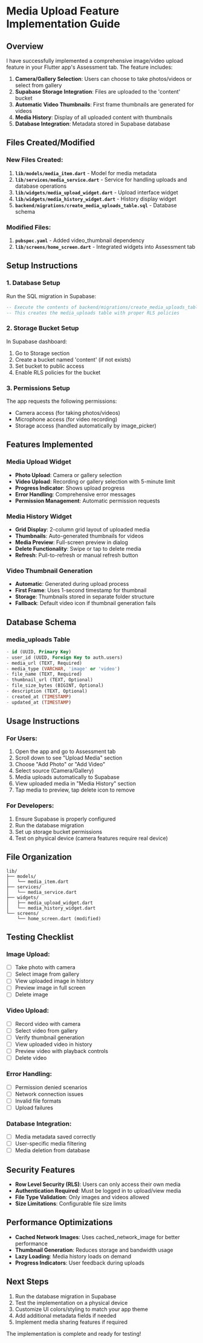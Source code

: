 # Media Upload Feature Implementation Guide

## Overview
I have successfully implemented a comprehensive image/video upload feature in your Flutter app's Assessment tab. The feature includes:

1. **Camera/Gallery Selection**: Users can choose to take photos/videos or select from gallery
2. **Supabase Storage Integration**: Files are uploaded to the 'content' bucket
3. **Automatic Video Thumbnails**: First frame thumbnails are generated for videos
4. **Media History**: Display of all uploaded content with thumbnails
5. **Database Integration**: Metadata stored in Supabase database

## Files Created/Modified

### New Files Created:
1. **`lib/models/media_item.dart`** - Model for media metadata
2. **`lib/services/media_service.dart`** - Service for handling uploads and database operations
3. **`lib/widgets/media_upload_widget.dart`** - Upload interface widget
4. **`lib/widgets/media_history_widget.dart`** - History display widget
5. **`backend/migrations/create_media_uploads_table.sql`** - Database schema

### Modified Files:
1. **`pubspec.yaml`** - Added video_thumbnail dependency
2. **`lib/screens/home_screen.dart`** - Integrated widgets into Assessment tab

## Setup Instructions

### 1. Database Setup
Run the SQL migration in Supabase:
```sql
-- Execute the contents of backend/migrations/create_media_uploads_table.sql
-- This creates the media_uploads table with proper RLS policies
```

### 2. Storage Bucket Setup
In Supabase dashboard:
1. Go to Storage section
2. Create a bucket named 'content' (if not exists)
3. Set bucket to public access
4. Enable RLS policies for the bucket

### 3. Permissions Setup
The app requests the following permissions:
- Camera access (for taking photos/videos)
- Microphone access (for video recording)
- Storage access (handled automatically by image_picker)

## Features Implemented

### Media Upload Widget
- **Photo Upload**: Camera or gallery selection
- **Video Upload**: Recording or gallery selection with 5-minute limit
- **Progress Indicator**: Shows upload progress
- **Error Handling**: Comprehensive error messages
- **Permission Management**: Automatic permission requests

### Media History Widget
- **Grid Display**: 2-column grid layout of uploaded media
- **Thumbnails**: Auto-generated thumbnails for videos
- **Media Preview**: Full-screen preview in dialog
- **Delete Functionality**: Swipe or tap to delete media
- **Refresh**: Pull-to-refresh or manual refresh button

### Video Thumbnail Generation
- **Automatic**: Generated during upload process
- **First Frame**: Uses 1-second timestamp for thumbnail
- **Storage**: Thumbnails stored in separate folder structure
- **Fallback**: Default video icon if thumbnail generation fails

## Database Schema

### media_uploads Table
```sql
- id (UUID, Primary Key)
- user_id (UUID, Foreign Key to auth.users)
- media_url (TEXT, Required)
- media_type (VARCHAR, 'image' or 'video')
- file_name (TEXT, Required)
- thumbnail_url (TEXT, Optional)
- file_size_bytes (BIGINT, Optional)
- description (TEXT, Optional)
- created_at (TIMESTAMP)
- updated_at (TIMESTAMP)
```

## Usage Instructions

### For Users:
1. Open the app and go to Assessment tab
2. Scroll down to see "Upload Media" section
3. Choose "Add Photo" or "Add Video"
4. Select source (Camera/Gallery)
5. Media uploads automatically to Supabase
6. View uploaded media in "Media History" section
7. Tap media to preview, tap delete icon to remove

### For Developers:
1. Ensure Supabase is properly configured
2. Run the database migration
3. Set up storage bucket permissions
4. Test on physical device (camera features require real device)

## File Organization
```
lib/
├── models/
│   └── media_item.dart
├── services/
│   └── media_service.dart
├── widgets/
│   ├── media_upload_widget.dart
│   └── media_history_widget.dart
└── screens/
    └── home_screen.dart (modified)
```

## Testing Checklist

### Image Upload:
- [ ] Take photo with camera
- [ ] Select image from gallery
- [ ] View uploaded image in history
- [ ] Preview image in full screen
- [ ] Delete image

### Video Upload:
- [ ] Record video with camera
- [ ] Select video from gallery
- [ ] Verify thumbnail generation
- [ ] View uploaded video in history
- [ ] Preview video with playback controls
- [ ] Delete video

### Error Handling:
- [ ] Permission denied scenarios
- [ ] Network connection issues
- [ ] Invalid file formats
- [ ] Upload failures

### Database Integration:
- [ ] Media metadata saved correctly
- [ ] User-specific media filtering
- [ ] Media deletion from database

## Security Features
- **Row Level Security (RLS)**: Users can only access their own media
- **Authentication Required**: Must be logged in to upload/view media
- **File Type Validation**: Only images and videos allowed
- **Size Limitations**: Configurable file size limits

## Performance Optimizations
- **Cached Network Images**: Uses cached_network_image for better performance
- **Thumbnail Generation**: Reduces storage and bandwidth usage
- **Lazy Loading**: Media history loads on demand
- **Progress Indicators**: User feedback during uploads

## Next Steps
1. Run the database migration in Supabase
2. Test the implementation on a physical device
3. Customize UI colors/styling to match your app theme
4. Add additional metadata fields if needed
5. Implement media sharing features if required

The implementation is complete and ready for testing!
